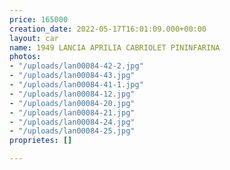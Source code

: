 ```yaml
---
price: 165000
creation_date: 2022-05-17T16:01:09.000+00:00
layout: car
name: 1949 LANCIA APRILIA CABRIOLET PININFARINA
photos:
- "/uploads/lan00084-42-2.jpg"
- "/uploads/lan00084-43.jpg"
- "/uploads/lan00084-41-1.jpg"
- "/uploads/lan00084-12.jpg"
- "/uploads/lan00084-20.jpg"
- "/uploads/lan00084-21.jpg"
- "/uploads/lan00084-24.jpg"
- "/uploads/lan00084-25.jpg"
proprietes: []

---
```

